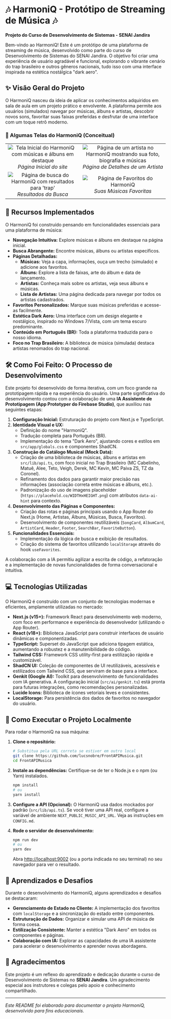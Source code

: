 
# 🎶 HarmoniQ - Protótipo de Streaming de Música 🎶

**Projeto do Curso de Desenvolvimento de Sistemas - SENAI Jandira**

Bem-vindo ao HarmoniQ! Este é um protótipo de uma plataforma de streaming de música, desenvolvido como parte do curso de Desenvolvimento de Sistemas do SENAI Jandira. O objetivo foi criar uma experiência de usuário agradável e funcional, explorando o vibrante cenário do trap brasileiro e outros gêneros nacionais, tudo isso com uma interface inspirada na estética nostálgica "dark aero".

## ✨ Visão Geral do Projeto

O HarmoniQ nasceu da ideia de aplicar os conhecimentos adquiridos em sala de aula em um projeto prático e envolvente. A plataforma permite aos usuários (simulados) navegar por músicas, álbuns e artistas, descobrir novos sons, favoritar suas faixas preferidas e desfrutar de uma interface com um toque retrô moderno.

### 📸 Algumas Telas do HarmoniQ (Conceitual)

<table>
  <tr>
    <td align="center">
      <img src="https://placehold.co/600x400.png" alt="Tela Inicial do HarmoniQ com músicas e álbuns em destaque" data-ai-hint="homepage screenshot" />
      <br />
      <em>Página Inicial do site</em>
    </td>
    <td align="center">
      <img src="https://placehold.co/600x400.png" alt="Página de um artista no HarmoniQ mostrando sua foto, biografia e músicas" data-ai-hint="artist page screenshot" />
      <br />
      <em>Página de Detalhes de um Artista</em>
    </td>
  </tr>
  <tr>
    <td align="center">
      <img src="https://placehold.co/600x400.png" alt="Página de busca do HarmoniQ com resultados para 'trap'" data-ai-hint="search results screenshot" />
      <br />
      <em>Resultados da Busca</em>
    </td>
    <td align="center">
      <img src="https://placehold.co/600x400.png" alt="Página de Favoritos do HarmoniQ" data-ai-hint="favorites page screenshot" />
      <br />
      <em>Suas Músicas Favoritas</em>
    </td>
  </tr>
</table>

## 🚀 Recursos Implementados

O HarmoniQ foi construído pensando em funcionalidades essenciais para uma plataforma de música:

*   **Navegação Intuitiva:** Explore músicas e álbuns em destaque na página inicial.
*   **Busca Abrangente:** Encontre músicas, álbuns ou artistas específicos.
*   **Páginas Detalhadas:**
    *   **Músicas:** Veja a capa, informações, ouça um trecho (simulado) e adicione aos favoritos.
    *   **Álbuns:** Explore a lista de faixas, arte do álbum e data de lançamento.
    *   **Artistas:** Conheça mais sobre os artistas, veja seus álbuns e músicas.
    *   **Lista de Artistas:** Uma página dedicada para navegar por todos os artistas cadastrados.
*   **Favoritos Personalizados:** Marque suas músicas preferidas e acesse-as facilmente.
*   **Estética Dark Aero:** Uma interface com um design elegante e nostálgico, inspirado no Windows 7/Vista, com um tema escuro predominante.
*   **Conteúdo em Português (BR):** Toda a plataforma traduzida para o nosso idioma.
*   **Foco no Trap Brasileiro:** A biblioteca de música (simulada) destaca artistas renomados do trap nacional.

## 🛠️ Como Foi Feito: O Processo de Desenvolvimento

Este projeto foi desenvolvido de forma iterativa, com um foco grande na prototipagem rápida e na experiência do usuário. Uma parte significativa do desenvolvimento contou com a colaboração de uma **IA Assistente de Prototipagem (App Prototyper do Firebase Studio)**, que auxiliou nas seguintes etapas:

1.  **Configuração Inicial:** Estruturação do projeto com Next.js e TypeScript.
2.  **Identidade Visual e UX:**
    *   Definição do nome "HarmoniQ".
    *   Tradução completa para Português (BR).
    *   Implementação do tema "Dark Aero", ajustando cores e estilos em `src/app/globals.css` e componentes ShadCN.
3.  **Construção do Catálogo Musical (Mock Data):**
    *   Criação de uma biblioteca de músicas, álbuns e artistas em `src/lib/api.ts`, com foco inicial no Trap Brasileiro (MC Cabelinho, Matuê, Alee, Teto, Veigh, Derek, MC Kevin, MC Paiva ZS, TZ da Coronel).
    *   Refinamento dos dados para garantir maior precisão nas informações (associação correta entre músicas e álbuns, etc.).
    *   Padronização do uso de imagens placeholder (`https://placehold.co/WIDTHxHEIGHT.png`) com atributos `data-ai-hint` para contexto.
4.  **Desenvolvimento das Páginas e Componentes:**
    *   Criação das rotas e páginas principais usando o App Router do Next.js (Home, Artistas, Álbuns, Músicas, Busca, Favoritos).
    *   Desenvolvimento de componentes reutilizáveis (`SongCard`, `AlbumCard`, `ArtistCard`, `Header`, `Footer`, `SearchBar`, `FavoriteButton`).
5.  **Funcionalidades Essenciais:**
    *   Implementação da lógica de busca e exibição de resultados.
    *   Criação do sistema de favoritos utilizando `localStorage` através do hook `useFavorites`.

A colaboração com a IA permitiu agilizar a escrita de código, a refatoração e a implementação de novas funcionalidades de forma conversacional e intuitiva.

## 💻 Tecnologias Utilizadas

O HarmoniQ é construído com um conjunto de tecnologias modernas e eficientes, amplamente utilizadas no mercado:

*   **Next.js (v15+):** Framework React para desenvolvimento web moderno, com foco em performance e experiência do desenvolvedor (utilizando o App Router).
*   **React (v18+):** Biblioteca JavaScript para construir interfaces de usuário dinâmicas e componentizadas.
*   **TypeScript:** Superset do JavaScript que adiciona tipagem estática, aumentando a robustez e a manutenibilidade do código.
*   **Tailwind CSS:** Framework CSS utility-first para estilização rápida e customizável.
*   **ShadCN UI:** Coleção de componentes de UI reutilizáveis, acessíveis e estilizados com Tailwind CSS, que serviram de base para a interface.
*   **Genkit (Google AI):** Toolkit para desenvolvimento de funcionalidades com IA generativa. A configuração inicial (`src/ai/genkit.ts`) está pronta para futuras integrações, como recomendações personalizadas.
*   **Lucide Icons:** Biblioteca de ícones vetoriais leves e consistentes.
*   **LocalStorage:** Para persistência dos dados de favoritos no navegador do usuário.

## 🚀 Como Executar o Projeto Localmente

Para rodar o HarmoniQ na sua máquina:

1.  **Clone o repositório:**
    ```bash
    # Substitua pela URL correta se estiver em outro local
    git clone https://github.com/lucsnobre/FrontAPIMusica.git
    cd FrontAPIMusica
    ```

2.  **Instale as dependências:**
    Certifique-se de ter o Node.js e o npm (ou Yarn) instalados.
    ```bash
    npm install
    # ou
    yarn install
    ```

3.  **Configure a API (Opcional):**
    O HarmoniQ usa dados mockados por padrão (`src/lib/api.ts`). Se você tiver uma API real, configure a variável de ambiente `NEXT_PUBLIC_MUSIC_API_URL`. Veja as instruções em `CONFIG.md`.

4.  **Rode o servidor de desenvolvimento:**
    ```bash
    npm run dev
    # ou
    yarn dev
    ```
    Abra [http://localhost:9002](http://localhost:9002) (ou a porta indicada no seu terminal) no seu navegador para ver o resultado.

## 🧠 Aprendizados e Desafios

Durante o desenvolvimento do HarmoniQ, alguns aprendizados e desafios se destacaram:

*   **Gerenciamento de Estado no Cliente:** A implementação dos favoritos com `localStorage` e a sincronização do estado entre componentes.
*   **Estruturação de Dados:** Organizar e simular uma API de música de forma coesa.
*   **Estilização Consistente:** Manter a estética "Dark Aero" em todos os componentes e páginas.
*   **Colaboração com IA:** Explorar as capacidades de uma IA assistente para acelerar o desenvolvimento e aprender novas abordagens.

## 🙏 Agradecimentos

Este projeto é um reflexo do aprendizado e dedicação durante o curso de Desenvolvimento de Sistemas no **SENAI Jandira**. Um agradecimento especial aos instrutores e colegas pelo apoio e conhecimento compartilhado.

---

*Este README foi elaborado para documentar o projeto HarmoniQ, desenvolvido para fins educacionais.*
